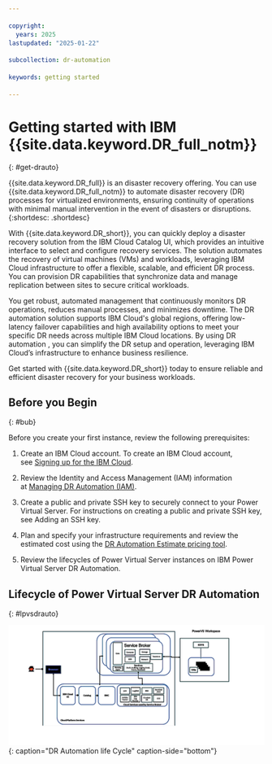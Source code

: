 ```yaml
---

copyright:
  years: 2025
lastupdated: "2025-01-22"

subcollection: dr-automation

keywords: getting started

---
```


# Getting started with IBM {{site.data.keyword.DR_full_notm}}
{: #get-drauto}

{{site.data.keyword.DR_full}} is an disaster recovery offering. You can use {{site.data.keyword.DR_full_notm}} to automate disaster recovery (DR) processes for virtualized environments, ensuring continuity of operations with minimal manual intervention in the event of disasters or disruptions.
{:shortdesc: .shortdesc}

With {{site.data.keyword.DR_short}}, you can quickly deploy a disaster recovery solution from the IBM Cloud Catalog UI, which provides an intuitive interface to select and configure recovery services. The solution automates the recovery of virtual machines (VMs) and workloads, leveraging IBM Cloud infrastructure to offer a flexible, scalable, and efficient DR process. You can provision DR capabilities that synchronize data and manage replication between sites to secure critical workloads.

You get robust, automated management that continuously monitors DR operations, reduces manual processes, and minimizes downtime. The DR automation solution supports IBM Cloud's global regions, offering low-latency failover capabilities and high availability options to meet your specific DR needs across multiple IBM Cloud locations. By using DR automation , you can simplify the DR setup and operation, leveraging IBM Cloud’s infrastructure to enhance business resilience.

Get started with {{site.data.keyword.DR_short}} today to ensure reliable and efficient disaster recovery for your business workloads.




## Before you Begin
{: #bub} 

Before you create your first instance, review the following prerequisites:

1. Create an IBM Cloud account. To create an IBM Cloud account, see [Signing up for the IBM Cloud](https://cloud.ibm.com/registration).

2. Review the Identity and Access Management (IAM) information at [Managing DR Automation (IAM)](/docs/dr-automation-powervs?topic=dr-automation-powervs-iam-manage).

3. Create a public and private SSH key to securely connect to your Power Virtual Server. For instructions on creating a public and private SSH key, see Adding an SSH key.

4. Plan and specify your infrastructure requirements and review the estimated cost using the [DR Automation Estimate pricing tool](https://cloud.ibm.com/estimator).

5. Review the lifecycles of Power Virtual Server instances on IBM Power Virtual Server DR Automation.

## Lifecycle of Power Virtual Server DR Automation
{: #lpvsdrauto} 

![DR Automation life Cycle](images/dr-automation-blockdiagram.svg "DR Automation life Cycle"){: caption="DR Automation life Cycle" caption-side="bottom"}
